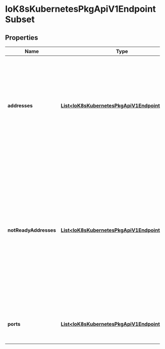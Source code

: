 
# IoK8sKubernetesPkgApiV1EndpointSubset

## Properties
Name | Type | Description | Notes
------------ | ------------- | ------------- | -------------
**addresses** | [**List&lt;IoK8sKubernetesPkgApiV1EndpointAddress&gt;**](IoK8sKubernetesPkgApiV1EndpointAddress.md) | IP addresses which offer the related ports that are marked as ready. These endpoints should be considered safe for load balancers and clients to utilize. |  [optional]
**notReadyAddresses** | [**List&lt;IoK8sKubernetesPkgApiV1EndpointAddress&gt;**](IoK8sKubernetesPkgApiV1EndpointAddress.md) | IP addresses which offer the related ports but are not currently marked as ready because they have not yet finished starting, have recently failed a readiness check, or have recently failed a liveness check. |  [optional]
**ports** | [**List&lt;IoK8sKubernetesPkgApiV1EndpointPort&gt;**](IoK8sKubernetesPkgApiV1EndpointPort.md) | Port numbers available on the related IP addresses. |  [optional]



